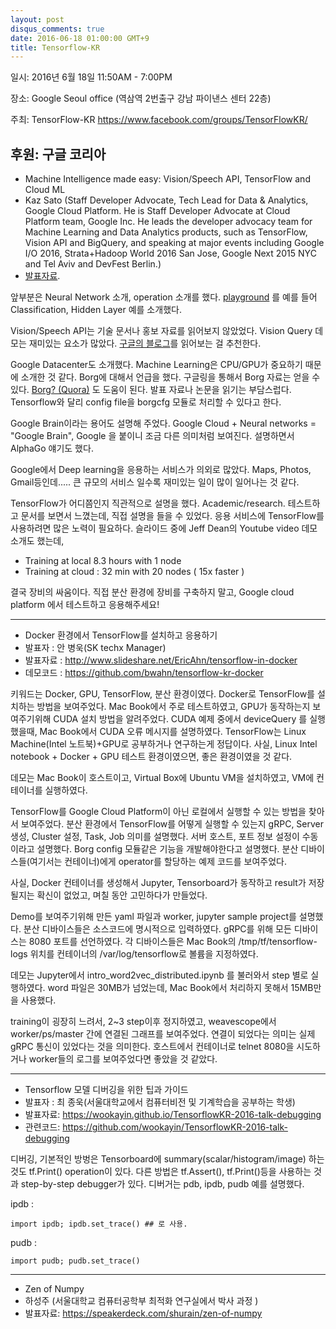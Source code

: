 ```yaml
---
layout: post
disqus_comments: true
date: 2016-06-18 01:00:00 GMT+9
title: Tensorflow-KR
---
```


일시: 2016년 6월 18일 11:50AM - 7:00PM

장소: Google Seoul office (역삼역 2번출구 강남 파이낸스 센터 22층)

주최: TensorFlow-KR https://www.facebook.com/groups/TensorFlowKR/ 

후원: 구글 코리아
------------------------------------------------------------------------------

- Machine Intelligence made easy: Vision/Speech API, TensorFlow and Cloud ML  
- Kaz Sato (Staff Developer Advocate, Tech Lead for Data & Analytics, Google Cloud Platform. He  is Staff Developer Advocate at Cloud Platform team, Google Inc. He leads the developer advocacy team for Machine Learning and Data Analytics products, such as TensorFlow, Vision API and BigQuery, and speaking at major events including Google I/O 2016, Strata+Hadoop World 2016 San Jose, Google Next 2015 NYC and Tel Aviv and DevFest Berlin.)
- [발표자료](http://sssslide.com/speakerdeck.com/kazunori279/machine-intelligence-made-easy).

앞부분은 Neural Network 소개, operation 소개를 했다. [playground](http://playground.tensorflow.org/) 를 예를 들어 Classification, Hidden Layer 예를 소개했다. 

Vision/Speech API는 기술 문서나 홍보 자료를 읽어보지 않았었다. Vision Query 데모는 재미있는 요소가 많았다.
[구글의 블로그](https://cloud.google.com/blog/big-data/2016/05/explore-the-galaxy-of-images-with-cloud-vision-api)를 읽어보는 걸 추천한다.

Google Datacenter도 소개했다. Machine Learning은 CPU/GPU가 중요하기 때문에 소개한 것 같다.
Borg에 대해서 언급을 했다. 구글링을 통해서 Borg 자료는 얻을 수 있다. [Borg? (Quora)](https://www.quora.com/What-is-Borg-at-Google) 도 도움이 된다. 발표 자료나 논문을 읽기는 부담스럽다.
Tensorflow와 달리 config file을 borgcfg 모듈로 처리할 수 있다고 한다.

Google Brain이라는 용어도 설명해 주었다. Google Cloud + Neural networks = "Google Brain", Google 을 붙이니 조금 다른 의미처럼 보여진다. 설명하면서 AlphaGo 얘기도 했다.

Google에서 Deep learning을 응용하는 서비스가 의외로 많았다. Maps, Photos, Gmail등인데..... 큰 규모의 서비스 일수록 재미있는 일이 많이 일어나는 것 같다.

TensorFlow가 어디쯤인지 직관적으로 설명을 했다. Academic/research. 테스트하고 문서를 보면서 느꼈는데, 직접 설명을 들을 수 있었다. 응용 서비스에 TensorFlow를 사용하려면 많은 노력이 필요하다. 
슬라이드 중에 Jeff Dean의 Youtube video 데모 소개도 했는데, 

- Training at local 8.3 hours with 1 node
- Training at cloud : 32 min with 20 nodes ( 15x faster )

결국 장비의 싸움이다. 직접 분산 환경에 장비를 구축하지 말고, Google cloud platform 에서 테스트하고 응용해주세요!

------------------------------------------------------------------------------

- Docker 환경에서 TensorFlow를 설치하고 응용하기 
- 발표자 : 안 병욱(SK techx Manager)
- 발표자료 : http://www.slideshare.net/EricAhn/tensorflow-in-docker
- 데모코드 : https://github.com/bwahn/tensorflow-kr-docker

키워드는 Docker, GPU, TensorFlow, 분산 환경이였다.
Docker로 TensorFlow를 설치하는 방법을 보여주었다. 
Mac Book에서 주로 테스트하였고, GPU가 동작하는지 보여주기위해 CUDA 설치 방법을 알려주었다.
CUDA 예제 중에서 deviceQuery 를 실행했을때, Mac Book에서 CUDA 오류 메시지를 설명하였다. 
TensorFlow는 Linux Machine(Intel 노트북)+GPU로 공부하거나 연구하는게 정답이다.
사실, Linux Intel notebook + Docker + GPU 테스트 환경이였으면, 좋은 환경이였을 것 같다.

데모는 Mac Book이 호스트이고, Virtual Box에 Ubuntu VM을 설치하였고, VM에 컨테이너를 실행하였다.

TensorFlow를 Google Cloud Platform이 아닌 로컬에서 실행할 수 있는 방법을 찾아서 보여주었다. 
분산 환경에서 TensorFlow를 어떻게 실행할 수 있는지 gRPC, Server 생성, Cluster 설정, Task, Job 의미를 설명했다.
서버 호스트, 포트 정보 설정이 수동이라고 설명했다.
Borg config 모듈같은 기능을 개발해야한다고 설명했다.
분산 디바이스들(여기서는 컨테이너)에게 operator를 할당하는 예제 코드를 보여주었다.

사실, Docker 컨테이너를 생성해서 Jupyter, Tensorboard가 동작하고 result가 저장될지는 확신이 없었고, 
며칠 동안 고민하다가 만들었다.

Demo를 보여주기위해 만든 yaml 파일과 worker, jupyter sample project를 설명했다.
분산 디바이스들은 소스코드에 명시적으로 입력하였다.
gRPC를 위해 모든 디바이스는 8080 포트를 선언하였다.
각 디바이스들은 Mac Book의 /tmp/tf/tensorflow-logs 위치를 컨테이너의 /var/log/tensorflow로 볼륨을 지정하였다.

데모는 Jupyter에서 intro_word2vec_distributed.ipynb 를 불러와서 step 별로 실행하였다. 
word 파일은 30MB가 넘었는데, Mac Book에서 처리하지 못해서 15MB만을 사용했다. 

training이 굉장히 느려서, 2~3 step이후 정지하였고, weavescope에서 worker/ps/master 간에 연결된 그래프를 보여주었다.
연결이 되었다는 의미는 실제 gRPC 통신이 있었다는 것을 의미한다. 호스트에서 컨테이너로 telnet 8080을 시도하거나 worker들의 로그를 보여주었다면 좋았을 것 같았다.


------------------------------------------------------------------------------

- Tensorflow 모델 디버깅을 위한 팁과 가이드
- 발표자 : 최 종욱(서울대학교에서 컴퓨터비전 및 기계학습을 공부하는 학생)
- 발표자료: https://wookayin.github.io/TensorflowKR-2016-talk-debugging
- 관련코드: https://github.com/wookayin/TensorflowKR-2016-talk-debugging

디버깅, 기본적인 방벙은 Tensorboard에 summary(scalar/histogram/image) 하는 것도 tf.Print() operation이 있다.
다른 방법은 tf.Assert(), tf.Print()등을 사용하는 것과 step-by-step debugger가 있다.
디버거는 pdb, ipdb, pudb 예를 설명했다.

ipdb :
```
import ipdb; ipdb.set_trace() ## 로 사용.
```

pudb :
```
import pudb; pudb.set_trace() 
```

------------------------------------------------------------------------------

- Zen of Numpy 
- 하성주 (서울대학교 컴퓨터공학부 최적화 연구실에서 박사 과정 )
- 발표자료: https://speakerdeck.com/shurain/zen-of-numpy


